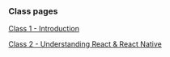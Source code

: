 ### Class pages

[Class 1 - Introduction](Class%201%20-%20Introduction.md)

[Class 2 - Understanding React & React Native](Class%202%20-%20Understanding%20React.md)
